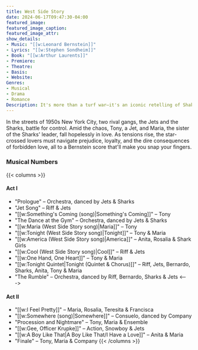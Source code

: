 ```yaml
---
title: West Side Story
date: 2024-06-17T09:47:30-04:00
featured_image:
featured_image_caption: 
featured_image_attr:
show_details: 
- Music: "[[w:Leonard Bernstein]]"
- Lyrics: "[[w:Stephen Sondheim]]"
- Book: "[[w:Arthur Laurents]]"
- Premiere: 
- Theatre: 
- Basis: 
- Website: 
Genres:
- Musical
- Drama
- Romance
Description: It's more than a turf war—it's an iconic retelling of Shakespeare's Romeo and Juliet, but with dance-offs and jazz hands.
---
```

In the streets of 1950s New York City, two rival gangs, the Jets and the Sharks, battle for control. Amid the chaos, Tony, a Jet, and Maria, the sister of the Sharks' leader, fall hopelessly in love. As tensions rise, the star-crossed lovers must navigate prejudice, loyalty, and the dire consequences of forbidden love, all to a Bernstein score that'll make you snap your fingers.

### Musical Numbers
{{< columns >}} 
#### Act I
- "Prologue" – Orchestra, danced by Jets & Sharks
- "Jet Song" – Riff & Jets
- "[[w:Something's Coming (song)|Something's Coming]]" – Tony
- "The Dance at the Gym" – Orchestra, danced by Jets & Sharks
- "[[w:Maria (West Side Story song)|Maria]]" – Tony
- "[[w:Tonight (West Side Story song)|Tonight]]" – Tony & Maria
- "[[w:America (West Side Story song)|America]]" – Anita, Rosalia & Shark Girls
- "[[w:Cool (West Side Story song)|Cool]]" – Riff & Jets
- "[[w:One Hand, One Heart]]" – Tony & Maria
- "[[w:Tonight Quintet|Tonight (Quintet & Chorus)]]" – Riff, Jets, Bernardo, Sharks, Anita, Tony & Maria
- "The Rumble" – Orchestra, danced by Riff, Bernardo, Sharks & Jets
<--->
#### Act II
- "[[w:I Feel Pretty]]" – Maria, Rosalia, Teresita & Francisca
- "[[w:Somewhere (song)|Somewhere]]" – Consuelo, danced by Company
- "Procession and Nightmare" – Tony, Maria & Ensemble
- "[[w:Gee, Officer Krupke]]" – Action, Snowboy & Jets
- "[[w:A Boy Like That|A Boy Like That/I Have a Love]]" – Anita & Maria
- "Finale" – Tony, Maria & Company
{{< /columns >}}